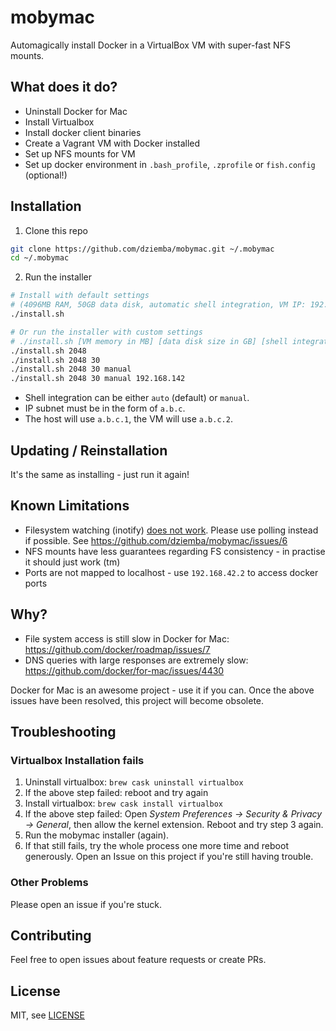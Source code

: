 # mobymac

Automagically install Docker in a VirtualBox VM with super-fast NFS mounts.

## What does it do?

- Uninstall Docker for Mac
- Install Virtualbox
- Install docker client binaries
- Create a Vagrant VM with Docker installed
- Set up NFS mounts for VM
- Set up docker environment in `.bash_profile`, `.zprofile` or `fish.config` (optional!)

## Installation

1. Clone this repo
  ```bash
  git clone https://github.com/dziemba/mobymac.git ~/.mobymac
  cd ~/.mobymac
  ```

2. Run the installer
  ```bash
  # Install with default settings
  # (4096MB RAM, 50GB data disk, automatic shell integration, VM IP: 192.168.42.2)
  ./install.sh

  # Or run the installer with custom settings
  # ./install.sh [VM memory in MB] [data disk size in GB] [shell integration] [VM IP subnet]
  ./install.sh 2048
  ./install.sh 2048 30
  ./install.sh 2048 30 manual
  ./install.sh 2048 30 manual 192.168.142
  ```

- Shell integration can be either `auto` (default) or `manual`.
- IP subnet must be in the form of `a.b.c`.
- The host will use `a.b.c.1`, the VM will use `a.b.c.2`.

## Updating / Reinstallation

It's the same as installing - just run it again!

## Known Limitations

- Filesystem watching (inotify) [does not work](https://stackoverflow.com/questions/4231243/inotify-with-nfs).
  Please use polling instead if possible. See https://github.com/dziemba/mobymac/issues/6
- NFS mounts have less guarantees regarding FS consistency - in practise it should just work (tm)
- Ports are not mapped to localhost - use `192.168.42.2` to access docker ports

## Why?

- File system access is still slow in Docker for Mac: https://github.com/docker/roadmap/issues/7
- DNS queries with large responses are extremely slow: https://github.com/docker/for-mac/issues/4430

Docker for Mac is an awesome project - use it if you can.
Once the above issues have been resolved, this project will become obsolete.

## Troubleshooting

### Virtualbox Installation fails

1. Uninstall virtualbox: `brew cask uninstall virtualbox`
2. If the above step failed: reboot and try again
3. Install virtualbox: `brew cask install virtualbox`
4. If the above step failed: Open *System Preferences -> Security & Privacy -> General*, then allow the kernel extension.
   Reboot and try step 3 again.
5. Run the mobymac installer (again).
6. If that still fails, try the whole process one more time and reboot generously.
   Open an Issue on this project if you're still having trouble.

### Other Problems

Please open an issue if you're stuck.

## Contributing

Feel free to open issues about feature requests or create PRs.

## License

MIT, see [LICENSE](LICENSE)
